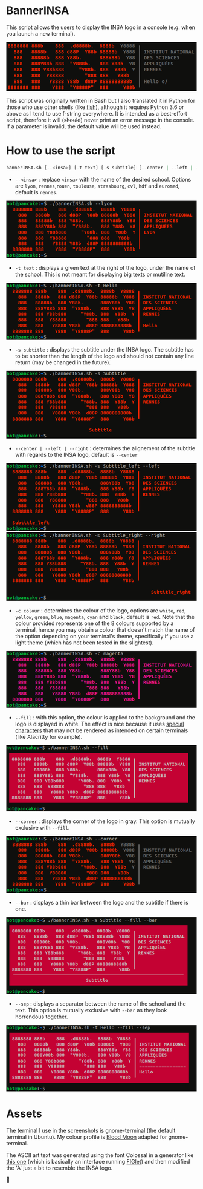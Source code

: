 # BannerINSA

This script allows the users to display the INSA logo in a console (e.g. when you launch a new terminal).

![Example of what the script can display](preview/banner.png)

This script was originally written in Bash but I also translated it in Python for those who use other shells (like [fish](https://github.com/fish-shell/fish-shell)), although it requires Python 3.6 or above as I tend to use f-string everywhere. It is intended as a best-effort script, therefore it will (~~should~~) never print an error message in the console. If a parameter is invalid, the default value will be used instead. 


# How to use the script

```Bash
bannerINSA.sh [--<insa>] [-t text] [-s subtitle] [--center | --left | --right] [-c colour] [--fill | --corner] [--bar | --sep]
```

* `--<insa>` : replace `<insa>` with the name of the desired school. Options are `lyon`, `rennes`,`rouen`, `toulouse`, `strasbourg`, `cvl`, `hdf` and `euromed`, default is `rennes`.

![banner with the name of the INSA Lyon](preview/banner-school.png)

* `-t text` : displays a given text at the right of the logo, under the name of the school. This is not meant for displaying big texts or mutiline text.

![banner with the text "Hello"](preview/banner-text.png)

* `-s subtitle` : displays the subtitle under the INSA logo. The subtitle has to be shorter than the length of the logo and should not contain any line return (may be changed in the future).

![banner with the subtitle "Subtitle"](preview/banner-subtitle-center.png)

* `--center | --left | --right` : determines the alignement of the subtitle with regards to the INSA logo, default is `--center`

![left-aligned subtitle](preview/banner-subtitle-left.png)
![right-aligned subtitle](preview/banner-subtitle-right.png)

* `-c colour` : determines the colour of the logo, options are `white`, `red`, `yellow`, `green`, `blue`, `magenta`, `cyan` and `black`, default is `red`. Note that the colour provided represents one of the 8 colours supported by a terminal, hence you may obtain a colour that doesn't match the name of the option depending on your terminal's theme, specifically if you use a light theme (which has not been tested in the slightest).

![magenta-coloured logo](preview/banner-colour.png)

* `--fill` : with this option, the colour is applied to the background and the logo is displayed in white. The effect is nice because it uses [special characters](https://en.wikipedia.org/wiki/Box-drawing_character) that may not be rendered as intended on certain terminals (like Alacritty for example).

![filled banner](preview/banner-fill.png)

* `--corner` : displays the corner of the logo in gray. This option is mutually exclusive with `--fill`.

![banner with a corner](preview/banner-corner.png)

* `--bar` : displays a thin bar between the logo and the subtitle if there is one.

![banner with a bar](preview/banner-bar.png)

* `--sep` : displays a separator between the name of the school and the text. This option is mutually exclusive with `--bar` as they look horrendous together.

![banner with a separator](preview/banner-sep.png)


# Assets

The terminal I use in the screenshots is gnome-terminal (the default terminal in Ubuntu). My colour profile is [Blood Moon](https://github.com/dguo/blood-moon) adapted for gnome-terminal. 

The ASCII art text was generated using the font Colossal in a generator like [this one](https://patorjk.com/software/taag/#p=display&f=Colossal&t=INSA) (which is basically an interface running [FIGlet](http://www.figlet.org/)) and then modified the 'A' just a bit to resemble the INSA logo.


:pancakes:

